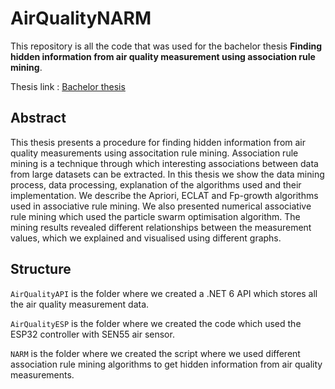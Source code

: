 # AirQualityNARM

This repository is all the code that was used for the bachelor thesis <b>Finding hidden information from air quality measurement using association rule mining</b>.

Thesis link : [Bachelor thesis](https://github.com/otiv33/AirQualityNARM/blob/master/Bachelor-thesis-abeln.pdf)

## Abstract

This thesis presents a procedure for finding hidden information from air quality measurements using associtation rule mining. Association rule mining is a
technique through which interesting associations between data from large datasets can be extracted. In this thesis we show the data mining process, data
processing, explanation of the algorithms used and their implementation. We describe the Apriori, ECLAT and Fp-growth algorithms used in associative rule mining.
We also presented numerical associative rule mining which used the particle swarm optimisation algorithm. The mining results revealed different relationships
between the measurement values, which we explained and visualised using different graphs.

## Structure

`AirQualityAPI` is the folder where we created a .NET 6 API which stores all the air quality measurement data.

`AirQualityESP` is the folder where we created the code which used the ESP32 controller with SEN55 air sensor.

`NARM` is the folder where we created the script where we used different association rule mining algorithms to get hidden information from air quality measurements.
